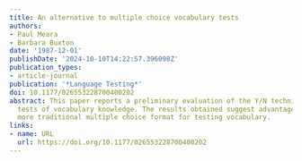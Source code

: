 ```yaml
---
title: An alternative to multiple choice vocabulary tests
authors:
- Paul Meara
- Barbara Buxton
date: '1987-12-01'
publishDate: '2024-10-10T14:22:57.396098Z'
publication_types:
- article-journal
publication: '*Language Testing*'
doi: 10.1177/026553228700400202
abstract: This paper reports a preliminary evaluation of the Y/N technique for producing
  tests of vocabulary knowledge. The results obtained suggest advantages over the
  more traditional multiple choice format for testing vocabulary.
links:
- name: URL
  url: https://doi.org/10.1177/026553228700400202
---
```

